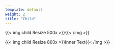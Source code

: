 ```yaml
---
template: default
weight: 2
title: "Child"
---
```


{{< img child Resize 500x >}}{{< /img >}}

{{< img child Resize 800x >}}Inner Text{{< /img >}}
